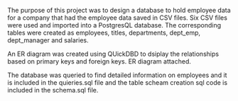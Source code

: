 The purpose of this project was to design a database to hold employee data for a company that had the employee data saved in CSV files. Six CSV files were
used and imported into a PostgresQL database.
The corresponding tables were created as employees, titles, departments, dept_emp, dept_manager and salaries. 

An ER diagram was created using QUickDBD to dsiplay the relationships based on primary keys and foreign keys. ER diagram attached.

The database was queried to find detailed information on employees and it is included in the quieries.sql file and the table scheam creation sql code is included in the schema.sql file.
